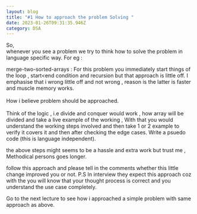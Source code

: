 ```yaml
---
layout: blog
title: "#1 How to approach the problem Solving "
date: 2023-01-26T09:31:35.946Z
category: DSA
---
```

S﻿o, \
w﻿henever you see a problem we try to think how to solve the problem in language specific way. For eg : 

merge-two-sorted-arrays : For this problem you immediately start things of the loop , start<end condition and recursion but that approach is little off. I emphasise that i wrong little off and not wrong , reason is the latter is faster and muscle memory works. \
\
H﻿ow i believe problem should be approached. \
\
T﻿hink of the logic , i.e  divide and conquer would work , how array will be divided and take a live example of the working , With that you would understand the working steps involved and then take 1 or 2 example to verify it covers it and then after checking the edge cases. Write a psuedo code (this is language independent). 



t﻿he above steps might seems to be a hassle and extra work but trust me , Methodical persons goes longer. 

f﻿ollow this approach and please tell in the comments whether this little change improved you or not. P.S In interview they expect this approach coz with the you will know that your thought process is correct and you understand the use case completely.



G﻿o to the next lecture to see how i approached a simple problem with same approach as above.